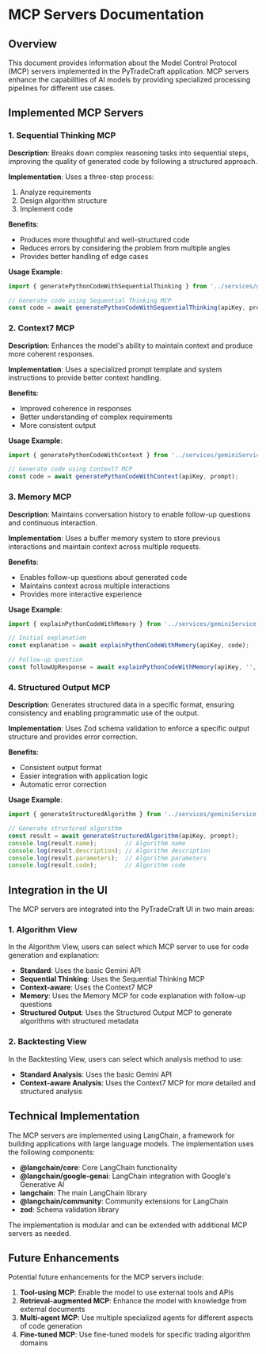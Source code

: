# MCP Servers Documentation

## Overview

This document provides information about the Model Control Protocol (MCP) servers implemented in the PyTradeCraft application. MCP servers enhance the capabilities of AI models by providing specialized processing pipelines for different use cases.

## Implemented MCP Servers

### 1. Sequential Thinking MCP

**Description**: Breaks down complex reasoning tasks into sequential steps, improving the quality of generated code by following a structured approach.

**Implementation**: Uses a three-step process:
1. Analyze requirements
2. Design algorithm structure
3. Implement code

**Benefits**:
- Produces more thoughtful and well-structured code
- Reduces errors by considering the problem from multiple angles
- Provides better handling of edge cases

**Usage Example**:
```typescript
import { generatePythonCodeWithSequentialThinking } from '../services/geminiService';

// Generate code using Sequential Thinking MCP
const code = await generatePythonCodeWithSequentialThinking(apiKey, prompt);
```

### 2. Context7 MCP

**Description**: Enhances the model's ability to maintain context and produce more coherent responses.

**Implementation**: Uses a specialized prompt template and system instructions to provide better context handling.

**Benefits**:
- Improved coherence in responses
- Better understanding of complex requirements
- More consistent output

**Usage Example**:
```typescript
import { generatePythonCodeWithContext } from '../services/geminiService';

// Generate code using Context7 MCP
const code = await generatePythonCodeWithContext(apiKey, prompt);
```

### 3. Memory MCP

**Description**: Maintains conversation history to enable follow-up questions and continuous interaction.

**Implementation**: Uses a buffer memory system to store previous interactions and maintain context across multiple requests.

**Benefits**:
- Enables follow-up questions about generated code
- Maintains context across multiple interactions
- Provides more interactive experience

**Usage Example**:
```typescript
import { explainPythonCodeWithMemory } from '../services/geminiService';

// Initial explanation
const explanation = await explainPythonCodeWithMemory(apiKey, code);

// Follow-up question
const followUpResponse = await explainPythonCodeWithMemory(apiKey, '', "How would I modify this to use a different indicator?");
```

### 4. Structured Output MCP

**Description**: Generates structured data in a specific format, ensuring consistency and enabling programmatic use of the output.

**Implementation**: Uses Zod schema validation to enforce a specific output structure and provides error correction.

**Benefits**:
- Consistent output format
- Easier integration with application logic
- Automatic error correction

**Usage Example**:
```typescript
import { generateStructuredAlgorithm } from '../services/geminiService';

// Generate structured algorithm
const result = await generateStructuredAlgorithm(apiKey, prompt);
console.log(result.name);        // Algorithm name
console.log(result.description); // Algorithm description
console.log(result.parameters);  // Algorithm parameters
console.log(result.code);        // Algorithm code
```

## Integration in the UI

The MCP servers are integrated into the PyTradeCraft UI in two main areas:

### 1. Algorithm View

In the Algorithm View, users can select which MCP server to use for code generation and explanation:

- **Standard**: Uses the basic Gemini API
- **Sequential Thinking**: Uses the Sequential Thinking MCP
- **Context-aware**: Uses the Context7 MCP
- **Memory**: Uses the Memory MCP for code explanation with follow-up questions
- **Structured Output**: Uses the Structured Output MCP to generate algorithms with structured metadata

### 2. Backtesting View

In the Backtesting View, users can select which analysis method to use:

- **Standard Analysis**: Uses the basic Gemini API
- **Context-aware Analysis**: Uses the Context7 MCP for more detailed and structured analysis

## Technical Implementation

The MCP servers are implemented using LangChain, a framework for building applications with large language models. The implementation uses the following components:

- **@langchain/core**: Core LangChain functionality
- **@langchain/google-genai**: LangChain integration with Google's Generative AI
- **langchain**: The main LangChain library
- **@langchain/community**: Community extensions for LangChain
- **zod**: Schema validation library

The implementation is modular and can be extended with additional MCP servers as needed.

## Future Enhancements

Potential future enhancements for the MCP servers include:

1. **Tool-using MCP**: Enable the model to use external tools and APIs
2. **Retrieval-augmented MCP**: Enhance the model with knowledge from external documents
3. **Multi-agent MCP**: Use multiple specialized agents for different aspects of code generation
4. **Fine-tuned MCP**: Use fine-tuned models for specific trading algorithm domains
